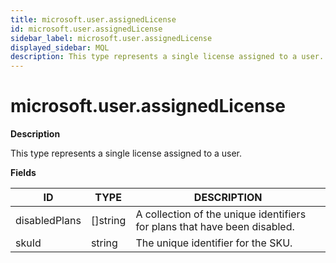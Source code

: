 ```yaml
---
title: microsoft.user.assignedLicense
id: microsoft.user.assignedLicense
sidebar_label: microsoft.user.assignedLicense
displayed_sidebar: MQL
description: This type represents a single license assigned to a user.
---
```


# microsoft.user.assignedLicense

**Description**

This type represents a single license assigned to a user.

**Fields**

| ID            | TYPE             | DESCRIPTION                                                               |
| ------------- | ---------------- | ------------------------------------------------------------------------- |
| disabledPlans | &#91;&#93;string | A collection of the unique identifiers for plans that have been disabled. |
| skuId         | string           | The unique identifier for the SKU.                                        |
